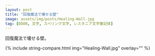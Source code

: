 ```yaml
---
layout: post
title: "回復魔法で壊せる壁"
image: assets/img/posts/Healing-Wall.jpg
tag: [DDON, 文字, スペリング文字, レスタニア文字筆記体]
---
```


回復魔法で壊せる壁。

{% include string-compare.html img="Healing-Wall.jpg" overlay="" %}


